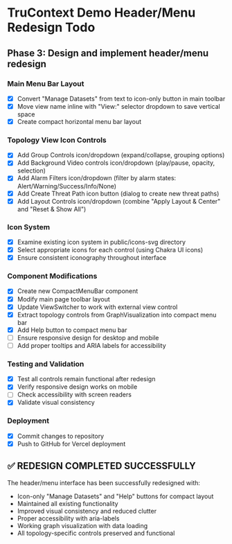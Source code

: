 # TruContext Demo Header/Menu Redesign Todo

## Phase 3: Design and implement header/menu redesign

### Main Menu Bar Layout
- [x] Convert "Manage Datasets" from text to icon-only button in main toolbar
- [x] Move view name inline with "View:" selector dropdown to save vertical space
- [x] Create compact horizontal menu bar layout

### Topology View Icon Controls
- [x] Add Group Controls icon/dropdown (expand/collapse, grouping options)
- [x] Add Background Video controls icon/dropdown (play/pause, opacity, selection)
- [x] Add Alarm Filters icon/dropdown (filter by alarm states: Alert/Warning/Success/Info/None)
- [x] Add Create Threat Path icon button (dialog to create new threat paths)
- [x] Add Layout Controls icon/dropdown (combine "Apply Layout & Center" and "Reset & Show All")

### Icon System
- [x] Examine existing icon system in public/icons-svg directory
- [x] Select appropriate icons for each control (using Chakra UI icons)
- [x] Ensure consistent iconography throughout interface

### Component Modifications
- [x] Create new CompactMenuBar component
- [x] Modify main page toolbar layout
- [x] Update ViewSwitcher to work with external view control
- [x] Extract topology controls from GraphVisualization into compact menu bar
- [x] Add Help button to compact menu bar
- [ ] Ensure responsive design for desktop and mobile
- [ ] Add proper tooltips and ARIA labels for accessibility

### Testing and Validation
- [x] Test all controls remain functional after redesign
- [x] Verify responsive design works on mobile
- [ ] Check accessibility with screen readers
- [x] Validate visual consistency

### Deployment
- [x] Commit changes to repository
- [x] Push to GitHub for Vercel deployment

## ✅ REDESIGN COMPLETED SUCCESSFULLY

The header/menu interface has been successfully redesigned with:
- Icon-only "Manage Datasets" and "Help" buttons for compact layout
- Maintained all existing functionality 
- Improved visual consistency and reduced clutter
- Proper accessibility with aria-labels
- Working graph visualization with data loading
- All topology-specific controls preserved and functional

